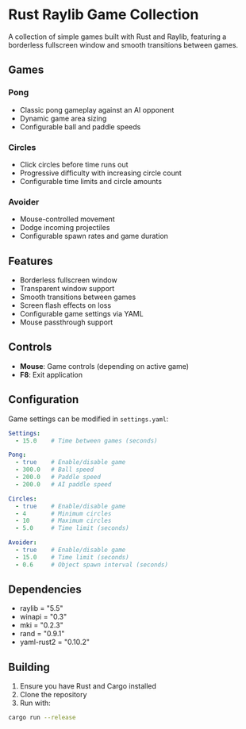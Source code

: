 # Rust Raylib Game Collection

A collection of simple games built with Rust and Raylib, featuring a borderless fullscreen window and smooth transitions between games.

## Games

### Pong
- Classic pong gameplay against an AI opponent
- Dynamic game area sizing
- Configurable ball and paddle speeds

### Circles
- Click circles before time runs out
- Progressive difficulty with increasing circle count
- Configurable time limits and circle amounts

### Avoider
- Mouse-controlled movement
- Dodge incoming projectiles
- Configurable spawn rates and game duration

## Features

- Borderless fullscreen window
- Transparent window support
- Smooth transitions between games
- Screen flash effects on loss
- Configurable game settings via YAML
- Mouse passthrough support

## Controls

- **Mouse**: Game controls (depending on active game)
- **F8**: Exit application

## Configuration

Game settings can be modified in `settings.yaml`:

```yaml
Settings:
  - 15.0    # Time between games (seconds)

Pong:
  - true    # Enable/disable game
  - 300.0   # Ball speed
  - 200.0   # Paddle speed
  - 200.0   # AI paddle speed

Circles:
  - true    # Enable/disable game
  - 4       # Minimum circles
  - 10      # Maximum circles
  - 5.0     # Time limit (seconds)

Avoider:
  - true    # Enable/disable game
  - 15.0    # Time limit (seconds)
  - 0.6     # Object spawn interval (seconds)
```

## Dependencies

- raylib = "5.5"
- winapi = "0.3"
- mki = "0.2.3"
- rand = "0.9.1"
- yaml-rust2 = "0.10.2"

## Building

1. Ensure you have Rust and Cargo installed
2. Clone the repository
3. Run with:
```sh
cargo run --release
```
